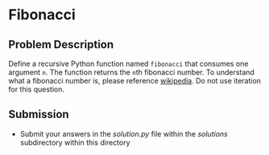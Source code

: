 # Fibonacci

## Problem Description
Define a recursive Python function named `fibonacci` that consumes one argument `n`. The function returns the `n`th fibonacci number. To understand what a fibonacci number is, please reference [wikipedia](https://en.wikipedia.org/wiki/Fibonacci_number). Do not use iteration for this question.

## Submission
* Submit your answers in the *solution.py* file within the *solutions* subdirectory within this directory
